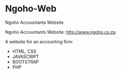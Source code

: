 # Ngoho-Web

Ngoho Accountants Website

Ngoho Accountants Website: http://www.ngoho.co.za

A website for an accounting firm:

- HTML, CSS
- JAVASCRIPT
- BOOTSTRAP
- PHP
